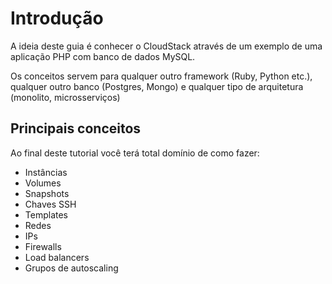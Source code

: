 # Introdução

A ideia deste guia é conhecer o CloudStack através de um exemplo de uma aplicação PHP com banco de dados MySQL.

Os conceitos servem para qualquer outro framework (Ruby, Python etc.), qualquer outro banco (Postgres, Mongo) e qualquer tipo de arquitetura (monolito, microsserviços)

## Principais conceitos

Ao final deste tutorial você terá total domínio de como fazer:

- Instâncias
- Volumes
- Snapshots
- Chaves SSH
- Templates
- Redes
- IPs
- Firewalls
- Load balancers
- Grupos de autoscaling